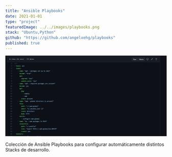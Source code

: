 ```yaml
---
title: "Ansible Playbooks"
date: 2021-01-01
type: "project"
featuredImage: ../../images/playbooks.png
stack: "Ubuntu,Python"
github: "https://github.com/angelxehg/playbooks"
published: true
---
```


![Imagen](../../images/playbooks.png)

Colección de Ansible Playbooks para configurar automáticamente distintos Stacks de desarrollo.

